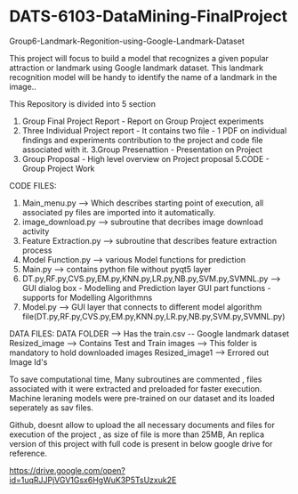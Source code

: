 # DATS-6103-DataMining-FinalProject
Group6-Landmark-Regonition-using-Google-Landmark-Dataset


This project will focus to build a model that recognizes a given popular attraction or landmark using Google landmark dataset. This landmark recognition model will be handy to identify the name of a landmark in the image..

This Repository is divided into 5 section 
1. Group Final Project Report  - Report on Group Project experiments 
2. Three Individual Project report - It contains two file - 1 PDF on individual findings and experiments contribution to the project and code file associated with it. 
3.Group Presenattion - Presentation on Project
4. Group Proposal - High level overview on Project proposal
5.CODE - Group Project Work 

CODE FILES: 
1. Main_menu.py --> Which describes starting point of execution, all associated py files are imported into it automatically. 
2. image_download.py --> subroutine that decribes image download activity
3. Feature Extraction.py --> subroutine that describes feature extraction process
4. Model Function.py --> various Model functions for prediction
5. Main.py --> contains python file without pyqt5 layer
6. DT.py,RF.py,CVS.py,EM.py,KNN.py,LR.py,NB.py,SVM.py,SVMNL.py --> GUI dialog box - Modelling and Prediction layer GUI part functions - supports for Modelling Algorithmns 
7. Model.py --> GUI layer that connects to different model algorithm file(DT.py,RF.py,CVS.py,EM.py,KNN.py,LR.py,NB.py,SVM.py,SVMNL.py)

DATA FILES: 
DATA FOLDER --> Has the train.csv -- Google landmark dataset
Resized_image --> Contains Test and Train images --> This folder is mandatory to hold downloaded images
Resized_image1 --> Errored out Image Id's 

To save computational time, Many subroutines are commented , files associated with it were extracted and preloaded for faster execution. 
Machine leraning models were pre-trained on our dataset and its loaded seperately as sav files. 

Github, doesnt allow to upload the all necessary documents and files for execution of the project , as size of file is more than 25MB, An replica version of this project with full code is present in below google drive for reference. 

https://drive.google.com/open?id=1uqRJJPjVGV1Gsx6HgWuK3P5TsUzxuk2E


